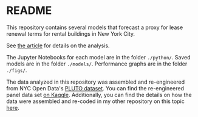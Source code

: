 # README

This repository contains several models that forecast a proxy for lease renewal terms for rental buildings in New York City.

See [the article](./article.pdf) for details on the analysis.

The Jupyter Notebooks for each model are in the folder `./python/`. Saved models are in the folder `./models/`. Performance graphs are in the folder `./figs/`.

The data analyzed in this repository was assembled and re-engineered from NYC Open Data's [PLUTO dataset](https://www1.nyc.gov/site/planning/data-maps/open-data/dwn-pluto-mappluto.page). You can find the re-engineered panel data set [on Kaggle](https://www.kaggle.com/olivershetler/pluto). Additionally, you can find the details on how the data were assembled and re-coded in my other repository on this topic [here](https://github.com/olivershetler/pluto-database).



